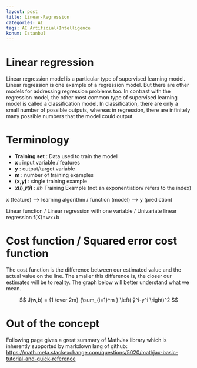 ```yaml
---
layout: post
title: Linear-Regression
categories: AI
tags: AI Artificial+Intelligence
konum: İstanbul
---
```



# Linear regression

Linear regression model is a particular type of supervised learning model.
Linear regression is one example of a regression model. But there are other models for addressing regression problems too.
In contrast with the regression model, the other most common type of supervised learning model is called a classification model.
In classification, there are only a small number of possible outputs, whereas in regression, there are infinitely many possible numbers that the model could output.

# Terminology

- **Training set** : Data used to train the model
- **x** : input variable / features
- **y** : output/target variable
- **m** : number of training examples
- **(x,y)** : single training example
- **𝑥(𝑖),𝑦(𝑖)** : 𝑖𝑡ℎ Training Example (not an exponentiation/ refers to the index)


x (feature) --> learning algorithm / function (model) --> y (prediction)

Linear function / Linear regression with one variable / Univariate linear regression
f(X)=wx+b

# Cost function / Squared error cost function

The cost function is the difference between our estimated value and the actual value on the line. The smaller this difference is, the closer our estimates will be to reality. The graph below will better understand what we mean.

$$ J(w,b) = {1 \over 2m} {\sum_{i=1}^m } \left( ŷ^i-y^i  \right)^2 $$



# Out of the concept
Following page gives a great summary of MathJax library which is inherently supported by markdown lang of github:
https://math.meta.stackexchange.com/questions/5020/mathjax-basic-tutorial-and-quick-reference
